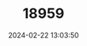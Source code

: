 ---
title: "18959"
category: "Pyrgulopsis bacchus"
draft: false
date: 2024-02-22 13:03:50
languages:
  English: ["Grand Wash Springsnail"]
---